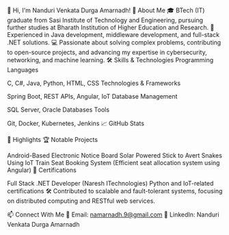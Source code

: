 👋 Hi, I'm Nanduri Venkata Durga Amarnadh!
🚀 About Me
🎓 BTech (IT) graduate from Sasi Institute of Technology and Engineering, pursuing further studies at Bharath Institution of Higher Education and Research.
💼 Experienced in Java development, middleware development, and full-stack .NET solutions.
💻 Passionate about solving complex problems, contributing to open-source projects, and advancing my expertise in cybersecurity, networking, and machine learning.
🛠️ Skills & Technologies
Programming Languages

C, C#, Java, Python, HTML, CSS
Technologies & Frameworks

Spring Boot, REST APIs, Angular, IoT
Database Management

SQL Server, Oracle Databases
Tools

Git, Docker, Kubernetes, Jenkins
📈 GitHub Stats


🌟 Highlights
🏆 Notable Projects

Android-Based Electronic Notice Board
Solar Powered Stick to Avert Snakes Using IoT
Train Seat Booking System (Efficient seat allocation system using Angular)
🔖 Certifications

Full Stack .NET Developer (Naresh ITechnologies)
Python and IoT-related certifications
🛠️ Contributed to scalable and fault-tolerant systems, focusing on distributed computing and RESTful web services.

📫 Connect With Me
📧 Email: namarnadh.9@gmail.com
💼 LinkedIn: Nanduri Venkata Durga Amarnadh
